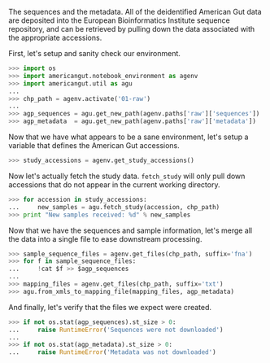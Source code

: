 The sequences and the metadata. All of the deidentified American Gut data are deposited into the European Bioinformatics Institute sequence repository, and can be retrieved by pulling down the data associated with the appropriate accessions.

First, let's setup and sanity check our environment.

```python
>>> import os
>>> import americangut.notebook_environment as agenv
>>> import americangut.util as agu
...
>>> chp_path = agenv.activate('01-raw')
...
>>> agp_sequences = agu.get_new_path(agenv.paths['raw']['sequences'])
>>> agp_metadata  = agu.get_new_path(agenv.paths['raw']['metadata'])
```

Now that we have what appears to be a sane environment, let's setup a variable that defines the American Gut accessions.

```python
>>> study_accessions = agenv.get_study_accessions()
```

Now let's actually fetch the study data. `fetch_study` will only pull down accessions that do not appear in the current working directory.

```python
>>> for accession in study_accessions:
...     new_samples = agu.fetch_study(accession, chp_path)
>>> print "New samples received: %d" % new_samples
```

Now that we have the sequences and sample information, let's merge all the data into a single file to ease downstream processing.

```python
>>> sample_sequence_files = agenv.get_files(chp_path, suffix='fna')
>>> for f in sample_sequence_files:
...     !cat $f >> $agp_sequences
...
>>> mapping_files = agenv.get_files(chp_path, suffix='txt')
>>> agu.from_xmls_to_mapping_file(mapping_files, agp_metadata)
```

And finally, let's verify that the files we expect were created.

```python
>>> if not os.stat(agp_sequences).st_size > 0:
...     raise RuntimeError('Sequences were not downloaded')
...
>>> if not os.stat(agp_metadata).st_size > 0:
...     raise RuntimeError('Metadata was not downloaded')
```
